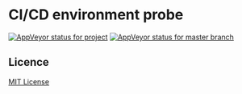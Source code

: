 # CI/CD environment probe

[![AppVeyor status for project](https://ci.appveyor.com/api/projects/status/a6s9xs8d65678j52?svg=true)](https://ci.appveyor.com/project/rcook/ciprobe)
[![AppVeyor status for master branch](https://ci.appveyor.com/api/projects/status/a6s9xs8d65678j52/branch/master?svg=true)](https://ci.appveyor.com/project/rcook/ciprobe/branch/master)

## Licence

[MIT License][licence]

[licence]: LICENSE
